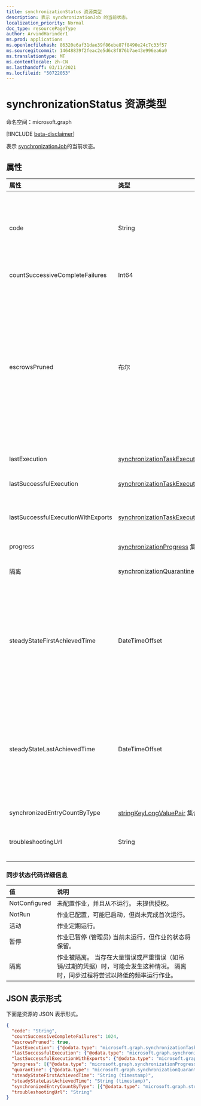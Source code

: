 ```yaml
---
title: synchronizationStatus 资源类型
description: 表示 synchronizationJob 的当前状态。
localization_priority: Normal
doc_type: resourcePageType
author: ArvindHarinder1
ms.prod: applications
ms.openlocfilehash: 86320e6af31dae39f86ebe87f8490e24c7c33f57
ms.sourcegitcommit: 14648839f2feac2e5d6c8f876b7ae43e996ea6a0
ms.translationtype: MT
ms.contentlocale: zh-CN
ms.lasthandoff: 03/11/2021
ms.locfileid: "50722053"
---
```

# <a name="synchronizationstatus-resource-type"></a>synchronizationStatus 资源类型

命名空间：microsoft.graph

[!INCLUDE [beta-disclaimer](../../includes/beta-disclaimer.md)]

表示 [synchronizationJob](synchronization-synchronizationjob.md)的当前状态。

## <a name="properties"></a>属性

| 属性                              | 类型      | 说明    |
|:--------------------------------------|:----------|:---------------|
|code|String|同步作业的高级别状态代码。 可取值为：`NotConfigured`、`NotRun`、`Active`、`Paused`、`Quarantine`。|
|countSuccessiveCompleteFailures|Int64|此作业失败的连续次数。|
|escrowsPruned|布尔|`true` 如果作业的托管 (对象级错误) 在初始同步期间被修剪。 如果在初始同步期间达到通常将作业置于隔离状态的错误阈值，则可能会删除托管。 同步过程不会进入隔离区，而是清除作业的错误，并继续进行，直到初始同步完成。 初始同步完成后，作业将暂停并等待客户清理错误。|
|lastExecution|[synchronizationTaskExecution](synchronization-synchronizationtaskexecution.md)|上次执行作业的详细信息。|
|lastSuccessfulExecution|[synchronizationTaskExecution](synchronization-synchronizationtaskexecution.md)|上次执行此作业的详细信息，没有任何错误。|
|lastSuccessfulExecutionWithExports|[synchronizationTaskExecution](synchronization-synchronizationtaskexecution.md)|上次执行作业的详细信息，该作业将对象导出到目标目录中。|
|progress|[synchronizationProgress](synchronization-synchronizationprogress.md) 集合|作业完成进度的详细信息。|
|隔离|[synchronizationQuarantine](synchronization-quarantine.md)|如果作业位于隔离区中，则隔离详细信息。|
|steadyStateFirstAchievedTime|DateTimeOffset|首次实现稳定状态 (对进程没有) 的时间。 时间戳类型表示采用 ISO 8601 格式的日期和时间信息，始终采用 UTC 时区。 例如，2014 年 1 月 1 日午夜 UTC 为 `2014-01-01T00:00:00Z`。|
|steadyStateLastAchievedTime|DateTimeOffset|上次达到稳定 (对进程更改) 的时间。 时间戳类型表示采用 ISO 8601 格式的日期和时间信息，始终采用 UTC 时区。 例如，2014 年 1 月 1 日午夜 UTC 为 `2014-01-01T00:00:00Z`。|
|synchronizedEntryCountByType|[stringKeyLongValuePair](synchronization-stringkeylongvaluepair.md) 集合|同步对象计数，按对象类型。|
|troubleshootingUrl|String|如果出现错误，URL 将包含问题的疑难解答步骤。|

### <a name="synchronization-status-code-details"></a>同步状态代码详细信息

| 值                              | 说明    |
|:-----------------------------------|:---------------|
|NotConfigured                       |未配置作业，并且从不运行。 未提供授权。 |
|NotRun                              |作业已配置，可能已启动，但尚未完成首次运行。|
|活动                              |作业定期运行。|
|暂停                              |作业已暂停 (管理员) 当前未运行，但作业的状态将保留。|
|隔离                          |作业被隔离。 当存在大量错误或严重错误（如吊销/过期的凭据）时，可能会发生这种情况。 隔离时，同步过程将尝试以降低的频率运行作业。|

## <a name="json-representation"></a>JSON 表示形式

下面是资源的 JSON 表示形式。

<!-- {
  "blockType": "resource",
  "optionalProperties": [

  ],
  "@odata.type": "microsoft.graph.synchronizationStatus"
}-->

```json
{
  "code": "String",
  "countSuccessiveCompleteFailures": 1024,
  "escrowsPruned": true,
  "lastExecution": {"@odata.type": "microsoft.graph.synchronizationTaskExecution"},
  "lastSuccessfulExecution": {"@odata.type": "microsoft.graph.synchronizationTaskExecution"},
  "lastSuccessfulExecutionWithExports": {"@odata.type": "microsoft.graph.synchronizationTaskExecution"},
  "progress": [{"@odata.type": "microsoft.graph.synchronizationProgress"}],
  "quarantine": {"@odata.type": "microsoft.graph.synchronizationQuarantine"},
  "steadyStateFirstAchievedTime": "String (timestamp)",
  "steadyStateLastAchievedTime": "String (timestamp)",
  "synchronizedEntryCountByType": [{"@odata.type": "microsoft.graph.stringKeyLongValuePair"}],
  "troubleshootingUrl": "String"
}

```

<!-- uuid: 8fcb5dbc-d5aa-4681-8e31-b001d5168d79
2015-10-25 14:57:30 UTC -->
<!--
{
  "type": "#page.annotation",
  "description": "synchronizationStatus resource",
  "keywords": "",
  "section": "documentation",
  "tocPath": "",
  "suppressions": []
}
-->


